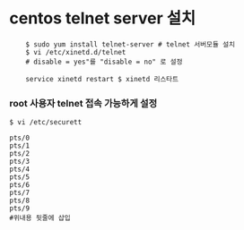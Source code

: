 # centos telnet server 설치

```shell
	$ sudo yum install telnet-server # telnet 서버모듈 설치
	$ vi /etc/xinetd.d/telnet
	# disable = yes"를 "disable = no" 로 설정

	service xinetd restart $ xinetd 리스타트
```


### root 사용자 telnet 접속 가능하게 설정
```shell
$ vi /etc/securett

pts/0
pts/1
pts/2
pts/3
pts/4
pts/5
pts/6
pts/7
pts/8
pts/9
#위내용 뒷줄에 삽입
```
